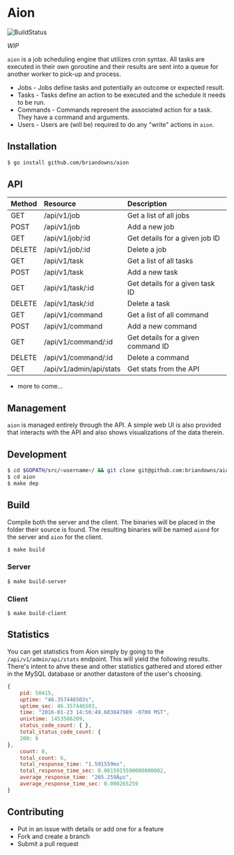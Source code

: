 # Aion

![BuildStatus](https://circleci.com/gh/briandowns/aion.svg?style=shield&circle-token=967d3e629a9d10b4e7db82e2e27ea14bb7369062)

*WIP*

`aion` is a job scheduling engine that utilizes cron syntax.  All tasks are executed in their own goroutine and their results are sent into a queue for another worker to pick-up and process.

* Jobs - Jobs define tasks and potentially an outcome or expected result.
* Tasks - Tasks define an action to be executed and the schedule it needs to be run.
* Commands - Commands represent the associated action for a task.  They have a command and arguments.
* Users - Users are (will be) required to do any "write" actions in `aion`.

## Installation

```bash
$ go install github.com/briandowns/aion
```

## API

| Method | Resource                   | Description
| :----- | :-------                   | :----------
| GET    | /api/v1/job                | Get a list of all jobs
| POST   | /api/v1/job                | Add a new job
| GET    | /api/v1/job/:id            | Get details for a given job ID
| DELETE | /api/v1/job/:id            | Delete a job
| GET    | /api/v1/task               | Get a list of all tasks
| POST   | /api/v1/task               | Add a new task
| GET    | /api/v1/task/:id           | Get details for a given task ID
| DELETE | /api/v1/task/:id           | Delete a task
| GET    | /api/v1/command            | Get a list of all command
| POST   | /api/v1/command            | Add a new command
| GET    | /api/v1/command/:id        | Get details for a given command ID
| DELETE | /api/v1/command/:id        | Delete a command
| GET    | /api/v1/admin/api/stats    | Get stats from the API 

* more to come...

## Management 

`aion` is managed entirely through the API.  A simple web UI is also provided that interacts with the API and also shows visualizations of the data therein.

## Development

```bash
$ cd $GOPATH/src/<username>/ && git clone git@github.com:briandowns/aion.git
$ cd aion
$ make dep
```

## Build

Compile both the server and the client.  The binaries will be placed in the folder their source is found.  The resulting binaries will be named `aiond` for the server and `aion` for the client.

```
$ make build
```

### Server

```
$ make build-server
```

### Client

```
$ make build-client
```

## Statistics

You can get statistics from Aion simply by going to the `/api/v1/admin/api/stats` endpoint.  This will yield the following results.  There's intent to ahve these and other statistics gathered and stored either in the MySQL database or another datastore of the user's choosing.

```javascript
{
	pid: 50415,
	uptime: "46.357446503s",
	uptime_sec: 46.357446503,
	time: "2016-01-23 14:56:49.683847989 -0700 MST",
	unixtime: 1453586209,
	status_code_count: { },
	total_status_code_count: {
	200: 6
},
	count: 0,
	total_count: 6,
	total_response_time: "1.591559ms",
	total_response_time_sec: 0.0015915590000000002,
	average_response_time: "265.259Âµs",
	average_response_time_sec: 0.000265259
}
```

## Contributing

* Put in an issue with details or add one for a feature
* Fork and create a branch
* Submit a pull request